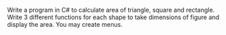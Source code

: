 Write a program in C# to calculate area of triangle, square and rectangle. Write 3 different functions for each shape to take dimensions of figure and display the area. You may create menus.
